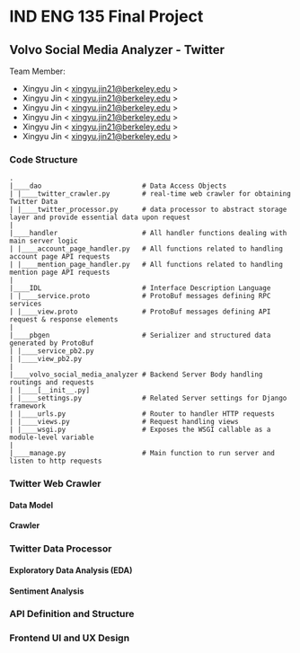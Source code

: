 # IND ENG 135 Final Project

## Volvo Social Media Analyzer - Twitter

Team Member:

- Xingyu Jin < xingyu.jin21@berkeley.edu >
- Xingyu Jin < xingyu.jin21@berkeley.edu >
- Xingyu Jin < xingyu.jin21@berkeley.edu >
- Xingyu Jin < xingyu.jin21@berkeley.edu >
- Xingyu Jin < xingyu.jin21@berkeley.edu >
- Xingyu Jin < xingyu.jin21@berkeley.edu >

### Code Structure

```
.
|____dao                         # Data Access Objects
| |____twitter_crawler.py        # real-time web crawler for obtaining Twitter Data
| |____twitter_processor.py      # data processor to abstract storage layer and provide essential data upon request
|
|____handler                     # All handler functions dealing with main server logic
| |____account_page_handler.py   # All functions related to handling account page API requests
| |____mention_page_handler.py   # All functions related to handling mention page API requests
|
|____IDL                         # Interface Description Language
| |____service.proto             # ProtoBuf messages defining RPC services
| |____view.proto                # ProtoBuf messages defining API request & response elements
|
|____pbgen                       # Serializer and structured data generated by ProtoBuf
| |____service_pb2.py            
| |____view_pb2.py
|
|____volvo_social_media_analyzer # Backend Server Body handling routings and requests
| |____[__init__.py]             
| |____settings.py               # Related Server settings for Django framework
| |____urls.py                   # Router to handler HTTP requests
| |____views.py                  # Request handling views
| |____wsgi.py                   # Exposes the WSGI callable as a module-level variable
|
|____manage.py                   # Main function to run server and listen to http requests
```

### Twitter Web Crawler

#### Data Model

#### Crawler

### Twitter Data Processor

#### Exploratory Data Analysis (EDA)

#### Sentiment Analysis


### API Definition and Structure

### Frontend UI and UX Design